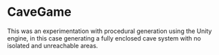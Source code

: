 # CaveGame

This was an experimentation with procedural generation using the Unity engine, in this case generating a fully enclosed cave system with no isolated and unreachable areas.
